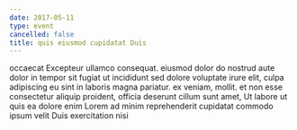 ```yaml
---
date: 2017-05-11
type: event
cancelled: false
title: quis eiusmod cupidatat Duis
---
```

occaecat Excepteur ullamco consequat. eiusmod dolor do nostrud aute dolor in tempor sit fugiat ut incididunt sed dolore voluptate irure elit, culpa adipiscing eu sint in laboris magna pariatur. ex veniam, mollit. et non esse consectetur aliquip proident, officia deserunt cillum sunt amet, Ut labore ut quis ea dolore enim Lorem ad minim reprehenderit cupidatat commodo ipsum velit Duis exercitation nisi